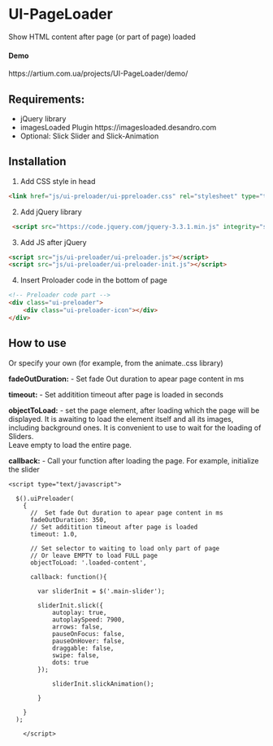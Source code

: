 # UI-PageLoader
Show HTML content after page (or part of page) loaded


<h4>Demo</h4> 
https://artium.com.ua/projects/UI-PageLoader/demo/


<h2>Requirements: </h2>
<ul>
<li>jQuery library</li>
<li>imagesLoaded Plugin  https://imagesloaded.desandro.com</li>
<li>Optional: Slick Slider and Slick-Animation</li>
</ul>


<h2>Installation</h2>

1. Add CSS style in head
```HTML 
<link href="js/ui-preloader/ui-ppreloader.css" rel="stylesheet" type="text/css">
```
2. Add jQuery library
```HTML 
 <script src="https://code.jquery.com/jquery-3.3.1.min.js" integrity="sha256-FgpCb/KJQlLNfOu91ta32o/NMZxltwRo8QtmkMRdAu8=" crossorigin="anonymous"></script>
 ``` 
 
3. Add JS after jQuery
```HTML 
<script src="js/ui-preloader/ui-preloader.js"></script>
<script src="js/ui-preloader/ui-preloader-init.js"></script>
```  
4. Insert Proloader code in the bottom of page
```HTML 
<!-- Preloader code part -->
<div class="ui-preloader">
    <div class="ui-preloader-icon"></div>
</div>
```   
<p></p>

<h2>How to use</h2>



Or specify your own (for example, from the animate..css library) </p>
<p><b>fadeOutDuration:</b> - Set fade Out duration to apear page content in ms</p>
<p><b>timeout:</b> - Set additition timeout after page is loaded in seconds</p>
<p><b>objectToLoad:</b> - set the page element, after loading which the page will be displayed. It is awaiting to load the element itself and all its images, including background ones. It is convenient to use to wait for the loading of Sliders.<br />
Leave empty to load the entire page.
</p>
<p><b>callback:</b> - Call your function after loading the page. For example, initialize the slider </p>

```JS
<script type="text/javascript">

  $().uiPreloader(
    {
      //  Set fade Out duration to apear page content in ms
      fadeOutDuration: 350,
      // Set additition timeout after page is loaded
      timeout: 1.0,

      // Set selector to waiting to load only part of page
      // Or leave EMPTY to load FULL page
      objectToLoad: '.loaded-content',

      callback: function(){

        var sliderInit = $('.main-slider');

        sliderInit.slick({
            autoplay: true,
            autoplaySpeed: 7900,
            arrows: false,
            pauseOnFocus: false,
            pauseOnHover: false,
            draggable: false,
            swipe: false,
            dots: true
        });

            sliderInit.slickAnimation();

        }

    }
  );

    </script>
```     



